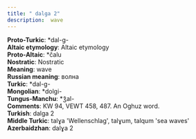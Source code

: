 ```yaml
---
title: " dalga 2"
description:  wave
---
```


<strong>Proto-Turkic</strong>:  *dal-g-<br>
<strong>Altaic etymology</strong>:  Altaic etymology<br>
<strong> Proto-Altaic</strong>:  *čalu<br>
<strong>Nostratic</strong>:  Nostratic<br>
<strong>Meaning</strong>:  wave<br>
<strong>Russian meaning</strong>:  волна<br>
<strong>Turkic</strong>:  *dal-g-<br>
<strong>Mongolian</strong>:  *dolgi-<br>
<strong>Tungus-Manchu</strong>:  *ǯal-<br>
<strong>Comments</strong>:  KW 94, VEWT 458, 487. An Oghuz word.<br>
<strong>Turkish</strong>:  dalga 2<br>
<strong>Middle Turkic</strong>:  talɣa 'Wellenschlag', talɣum, talqum 'sea waves'<br>
<strong>Azerbaidzhan</strong>:  dalɣa 2<br>


